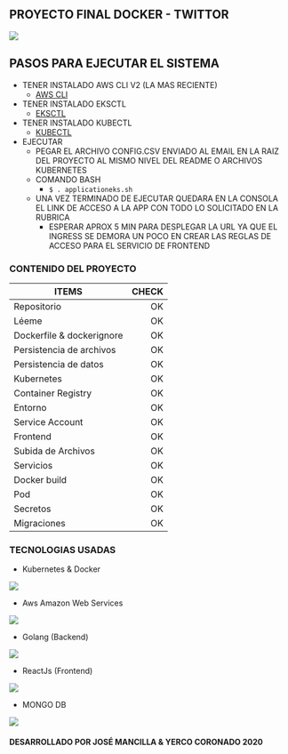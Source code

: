 ## PROYECTO FINAL DOCKER - TWITTOR

![](https://www.trecebits.com/wp-content/uploads/2020/06/Recomendaciones-de-listas-Twitter.jpg)

## PASOS PARA EJECUTAR EL SISTEMA

- TENER INSTALADO AWS CLI V2 (LA MAS RECIENTE)
	-	 [AWS CLI](https://docs.aws.amazon.com/cli/latest/userguide/install-cliv2.html)
- TENER INSTALADO EKSCTL
	-	 [EKSCTL](https://docs.aws.amazon.com/eks/latest/userguide/eksctl.html)
- TENER INSTALADO KUBECTL
	-	 [KUBECTL](https://docs.aws.amazon.com/eks/latest/userguide/install-kubectl.html)
- EJECUTAR
    - PEGAR EL ARCHIVO CONFIG.CSV ENVIADO AL EMAIL EN LA RAIZ DEL PROYECTO AL MISMO NIVEL DEL README O ARCHIVOS KUBERNETES
    - COMANDO BASH
        - ` $ . applicationeks.sh `
    - UNA VEZ TERMINADO DE EJECUTAR QUEDARA EN LA CONSOLA EL LINK DE ACCESO A LA APP CON TODO LO SOLICITADO EN LA RUBRICA
	    -	ESPERAR APROX 5 MIN PARA DESPLEGAR LA URL YA QUE EL INGRESS SE DEMORA UN POCO EN CREAR LAS REGLAS DE ACCESO PARA EL SERVICIO DE FRONTEND

### CONTENIDO DEL PROYECTO

|ITEMS   | CHECK |
| --------- | -----:|
| Repositorio  | OK |
| Léeme  | OK |
| Dockerfile & dockerignore  | OK |
| Persistencia de archivos  | OK |
| Persistencia de datos  | OK |
| Kubernetes  | OK |
| Container Registry  | OK |
| Entorno  | OK |
| Service Account  | OK |
| Frontend  | OK |
| Subida de Archivos  | OK |
| Servicios  | OK |
| Docker build  | OK |
| Pod  | OK |
| Secretos  | OK |
| Migraciones  | OK |

### TECNOLOGIAS USADAS
- Kubernetes & Docker

![](https://cambiodigital-ol.com/wp-content/uploads/2019/02/Kubernetes_New.png)

- Aws Amazon Web Services

![](https://www.dialog-inc.com/wp-content/uploads/2020/04/aws-1024x512.png)

- Golang (Backend)

![](https://miro.medium.com/max/3152/1*Ifpd_HtDiK9u6h68SZgNuA.png)

- ReactJs (Frontend)

![](https://blog.wildix.com/wp-content/uploads/2020/06/react-logo.jpg)

- MONGO DB

![](https://i.blogs.es/a49483/logo-mongodb-tagline-2/1366_2000.png)


#### DESARROLLADO POR JOSÉ MANCILLA & YERCO CORONADO 2020